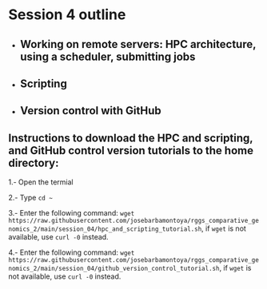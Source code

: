 # Session 4 outline

* ## Working on remote servers: HPC architecture, using a scheduler, submitting jobs
* ## Scripting
* ## Version control with GitHub

## Instructions to download the HPC and scripting, and GitHub control version tutorials to the home directory:
1.- Open the termial
  
2.- Type `cd ~`

3.- Enter the following command: `wget https://raw.githubusercontent.com/josebarbamontoya/rggs_comparative_genomics_2/main/session_04/hpc_and_scripting_tutorial.sh`, if `wget` is not available, use `curl -0` instead.

4.- Enter the following command: `wget https://raw.githubusercontent.com/josebarbamontoya/rggs_comparative_genomics_2/main/session_04/github_version_control_tutorial.sh`, if `wget` is not available, use `curl -0` instead.
